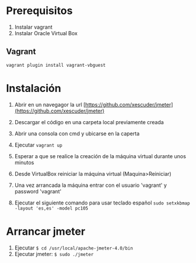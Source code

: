 # Prerequisitos

1. Instalar vagrant
1. Instalar Oracle Virtual Box


## Vagrant

``vagrant plugin install vagrant-vbguest``

# Instalación

1. Abrir en un navegagor la url [https://github.com/xescuder/jmeter](https://github.com/xescuder/jmeter)

1. Descargar el código en una carpeta local previamente creada
1. Abrir una consola con cmd y ubicarse en la caperta
1. Ejecutar ``vagrant up`` 
1. Esperar a que se realice la creación de la máquina virtual durante unos minutos
1. Desde VirtualBox reiniciar la máquina virtual (Maquina>Reiniciar) 
1. Una vez arrancada la máquina entrar con el usuario 'vagrant' y password 'vagrant'
1. Ejecutar el siguiente comando para usar teclado español
``sudo setxkbmap -layout 'es,es' -model pc105`` 

# Arrancar jmeter

1. Ejecutar ``$ cd /usr/local/apache-jmeter-4.0/bin``
1. Ejecutar jmeter: ``$ sudo ./jmeter``

